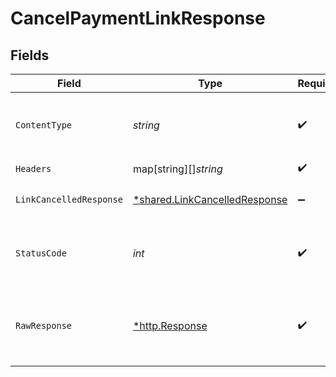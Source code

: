 # CancelPaymentLinkResponse


## Fields

| Field                                                                                | Type                                                                                 | Required                                                                             | Description                                                                          |
| ------------------------------------------------------------------------------------ | ------------------------------------------------------------------------------------ | ------------------------------------------------------------------------------------ | ------------------------------------------------------------------------------------ |
| `ContentType`                                                                        | *string*                                                                             | :heavy_check_mark:                                                                   | HTTP response content type for this operation                                        |
| `Headers`                                                                            | map[string][]*string*                                                                | :heavy_check_mark:                                                                   | N/A                                                                                  |
| `LinkCancelledResponse`                                                              | [*shared.LinkCancelledResponse](../../../pkg/models/shared/linkcancelledresponse.md) | :heavy_minus_sign:                                                                   | Payment Link cancelled                                                               |
| `StatusCode`                                                                         | *int*                                                                                | :heavy_check_mark:                                                                   | HTTP response status code for this operation                                         |
| `RawResponse`                                                                        | [*http.Response](https://pkg.go.dev/net/http#Response)                               | :heavy_check_mark:                                                                   | Raw HTTP response; suitable for custom response parsing                              |